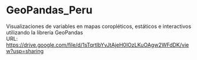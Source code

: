 # GeoPandas_Peru
Visualizaciones de variables en mapas coropléticos, estáticos e interactivos utilizando la librería GeoPandas <br>
URL: https://drive.google.com/file/d/1sTqrtlbYvJtAjeH0IOzLKuOAgw2WFdDK/view?usp=sharing

